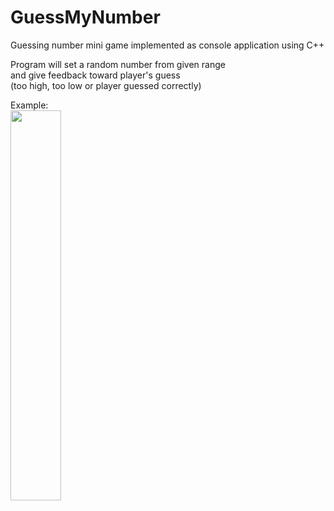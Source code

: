 # GuessMyNumber
Guessing number mini game implemented as console application using C++

Program will set a random number from given range  
and give feedback toward player's guess  
(too high, too low or player guessed correctly)  
  
  
Example:  
<img src="https://github.com/luckykurniawan/GuessMyNumber/assets/11532809/732bcad2-f39b-44ad-b80a-d02278b27cd2" width=40% height=40%>  
